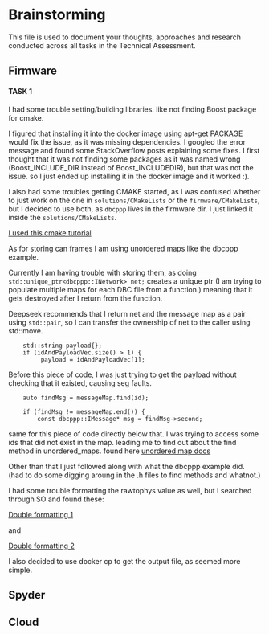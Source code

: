 # Brainstorming

This file is used to document your thoughts, approaches and research conducted across all tasks in the Technical Assessment.

## Firmware

#### TASK 1
I had some trouble setting/building libraries.
like not finding Boost package for cmake.

I figured that installing it into the docker image using apt-get PACKAGE would
fix the issue, as it was missing dependencies. I googled the error message and
found some StackOverflow posts explaining some fixes. I first thought that it
was not finding some packages as it was named wrong (Boost_INCLUDE_DIR instead
of Boost_INCLUDEDIR), but that was not the issue. so I just ended up installing
it in the docker image and it worked :).

I also had some troubles getting CMAKE started, as I was confused whether to
just work on the one in `solutions/CMakeLists` or the `firmware/CMakeLists`, but I
decided to use both, as `dbcppp` lives in the firmware dir. I just linked it
inside the `solutions/CMakeLists`. 

[I used this cmake tutorial](https://cmake.org/cmake/help/latest/guide/tutorial/Adding%20a%20Library.html)

As for storing can frames I am using unordered maps like the dbcppp example. 

Currently I am having trouble with storing them, as doing 
`std::unique_ptr<dbcppp::INetwork> net;` creates a unique ptr (I am trying to
populate multiple maps for each DBC file from a function.) meaning that it gets
destroyed after I return from the function.

Deepseek recommends that I return net and the message map as a pair using
`std::pair`, so I can transfer the ownership of net to the caller using
std::move. 

```
    std::string payload{};
    if (idAndPayloadVec.size() > 1) {
         payload = idAndPayloadVec[1];
```

Before this piece of code, I was just trying to get the payload without
checking that it existed, causing seg faults.

```
    auto findMsg = messageMap.find(id);

    if (findMsg != messageMap.end()) {
        const dbcppp::IMessage* msg = findMsg->second;
```

same for this piece of code directly below that. I was trying to access some
ids that did not exist in the map. leading me to find out about the find method
in unordered_maps. found here [unordered map docs](https://en.cppreference.com/w/cpp/container/unordered_map.html)

Other than that I just followed along with what the dbcppp example did. (had to
do some digging aroung in the .h files to find methods and whatnot.)

I had some trouble formatting the rawtophys value as well, but I searched
through SO and found these:

[Double formatting 1](https://stackoverflow.com/questions/19135953/formatting-a-double-value-to-1-decimal-place) 

and 

[Double formatting 2](https://stackoverflow.com/questions/73752186/how-do-you-use-setprecision-when-declaring-a-double-variable-in-c)

I also decided to use docker cp to get the output file, as seemed more simple.

## Spyder

## Cloud
